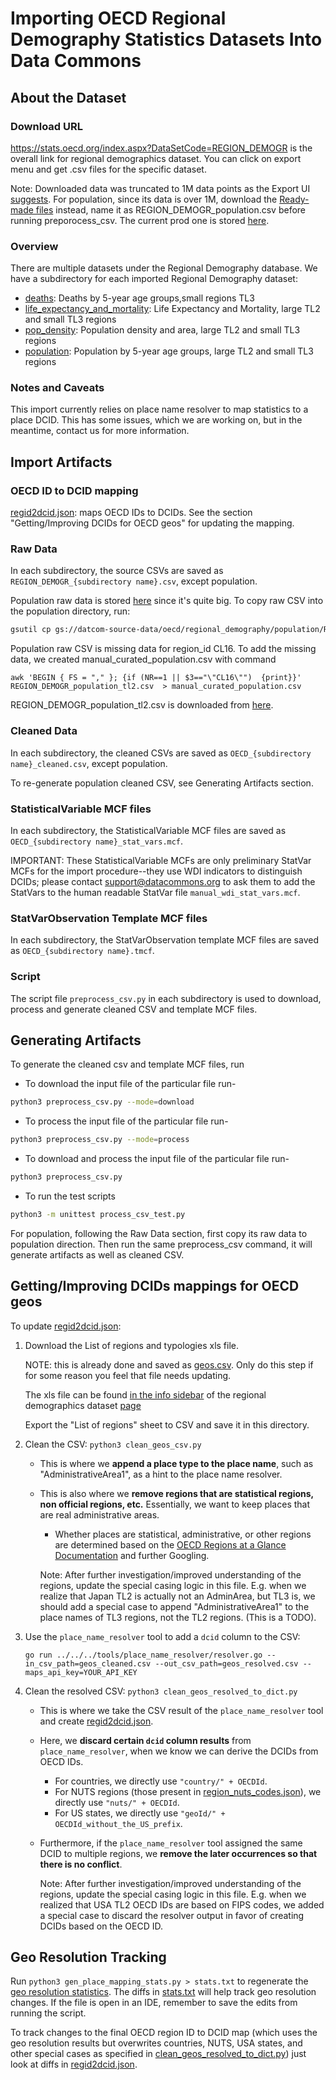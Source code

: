 # Importing OECD Regional Demography Statistics Datasets Into Data Commons

## About the Dataset

### Download URL

<https://stats.oecd.org/index.aspx?DataSetCode=REGION_DEMOGR> is the overall link for regional demographics dataset. You can click on export menu and get .csv files for the specific dataset.


Note: Downloaded data was truncated to 1M data points as the Export UI [suggests](https://user-images.githubusercontent.com/4375037/104984023-d068f900-59c2-11eb-9d0e-2d5cb4691677.png). For population, since its data is over 1M, download the [Ready-made files](https://user-images.githubusercontent.com/59888187/106089544-fa19d280-60dc-11eb-9fa9-744c4ca2c9de.png) instead, name it as REGION_DEMOGR_population.csv before running preporocess_csv. The current prod one is stored [here](https://pantheon.corp.google.com/storage/browser/_details/datcom-source-data/oecd/regional_demography/population/REGION_DEMOGR_population.csv?authuser=0&project=datcom-204919).


### Overview

There are multiple datasets under the Regional Demography database.
We have a subdirectory for each imported Regional Demography dataset:

- [deaths](deaths): Deaths by 5-year age groups,small regions TL3
- [life_expectancy_and_mortality](life_expectancy_and_mortality): Life Expectancy and Mortality, large TL2 and small TL3 regions
- [pop_density](pop_density): Population density and area, large TL2 and small TL3 regions
- [population](population): Population by 5-year age groups, large TL2 and small TL3 regions


### Notes and Caveats

This import currently relies on place name resolver to map statistics to a place DCID.
This has some issues, which we are working on, but in the meantime, contact us for more information.

## Import Artifacts

### OECD ID to DCID mapping

[regid2dcid.json](regid2dcid.json): maps OECD IDs to DCIDs. See the section "Getting/Improving DCIDs for OECD geos" for updating the mapping.

### Raw Data

In each subdirectory, the source CSVs are saved as `REGION_DEMOGR_{subdirectory name}.csv`, except population. 

Population raw data is stored [here](https://pantheon.corp.google.com/storage/browser/_details/datcom-source-data/oecd/regional_demography/population/REGION_DEMOGR_population.csv?authuser=0&project=datcom-204919) since it's quite big. 
To copy raw CSV into the population directory, run:
```bash
gsutil cp gs://datcom-source-data/oecd/regional_demography/population/REGION_DEMOGR_population.csv .
```

Population raw CSV is missing data for region_id CL16. To add the missing data, we created manual_curated_population.csv with command 

```
awk 'BEGIN { FS = "," }; {if (NR==1 || $3=="\"CL16\"")  {print}}' REGION_DEMOGR_population_tl2.csv  > manual_curated_population.csv
```
REGION_DEMOGR_population_tl2.csv is downloaded from [here](
https://user-images.githubusercontent.com/59888187/106540945-d7f5cb00-64b5-11eb-97ee-f44348546672.png).

### Cleaned Data

In each subdirectory, the cleaned CSVs are saved as `OECD_{subdirectory name}_cleaned.csv`, except population. 

To re-generate population cleaned CSV, see Generating Artifacts section.


### StatisticalVariable MCF files

In each subdirectory, the StatisticalVariable MCF files are saved as `OECD_{subdirectory name}_stat_vars.mcf`.

IMPORTANT: These StatisticalVariable MCFs are only preliminary StatVar MCFs
for the import procedure--they use WDI indicators to distinguish DCIDs;
please contact support@datacommons.org to ask them to add the StatVars to
the human readable StatVar file `manual_wdi_stat_vars.mcf`.

### StatVarObservation Template MCF files

In each subdirectory, the StatVarObservation template MCF files are saved as `OECD_{subdirectory name}.tmcf`.

### Script

The script file `preprocess_csv.py` in each subdirectory is used to download, process and generate cleaned CSV and template MCF files.

## Generating Artifacts

To generate the cleaned csv and template MCF files, run

- To download the input file of the particular file run-
```bash
python3 preprocess_csv.py --mode=download
```

- To process the input file of the particular file run-
```bash
python3 preprocess_csv.py --mode=process
```

- To download and process the input file of the particular file run-
```bash
python3 preprocess_csv.py
```

- To run the test scripts
```bash
python3 -m unittest process_csv_test.py
```

For population, following the Raw Data section, first copy its raw data to population direction. 
Then run the same preprocess_csv command, it will generate artifacts as well as cleaned CSV.

## Getting/Improving DCIDs mappings for OECD geos

To update [regid2dcid.json](regid2dcid.json):

1. Download the List of regions and typologies xls file.

   NOTE: this is already done and saved as [geos.csv](geos.csv).
   Only do this step if for some reason you feel that file needs updating.

   The xls file can be found [in the info sidebar](https://screenshot.googleplex.com/4F5bJXpM7tqc7ba) of the regional
   demographics dataset
   [page](https://stats.oecd.org/index.aspx?DataSetCode=REGION_DEMOGR)

   Export the "List of regions" sheet to CSV and save it in this directory.

1. Clean the CSV: `python3 clean_geos_csv.py`

   - This is where we **append a place type to the place name**,
     such as "AdministrativeArea1", as a hint to the place name resolver.
   - This is also where we **remove regions that are statistical
     regions, non official regions, etc.** Essentially, we want to
     keep places that are real administrative areas.

     - Whether places are statistical, administrative, or
       other regions are determined based on the
       [OECD Regions at a Glance Documentation](https://www.oecd-ilibrary.org/sites/reg_glance-2016-en/1/3/1/index.html?itemId=/content/publication/reg_glance-2016-en&_csp_=c935435269a6598b27c5166da7d1ad21&itemIGO=oecd&itemContentType=book#ID1d8692e3-637b-4fdc-9097-245b08f9948a) and further Googling.

     Note: After further investigation/improved understanding of the regions,
     update the special casing logic in this file.
     E.g. when we realize that Japan TL2 is actually not an AdminArea,
     but TL3 is, we should add a special case to append "AdministrativeArea1"
     to the place names of TL3 regions, not the TL2 regions. (This is a TODO).

1. Use the `place_name_resolver` tool to add a `dcid` column to the CSV:

   ```
   go run ../../../tools/place_name_resolver/resolver.go --in_csv_path=geos_cleaned.csv --out_csv_path=geos_resolved.csv --maps_api_key=YOUR_API_KEY
   ```

1. Clean the resolved CSV: `python3 clean_geos_resolved_to_dict.py`

   - This is where we take the CSV result of the `place_name_resolver` tool
     and create [regid2dcid.json](regid2dcid.json).
   - Here, we **discard certain `dcid` column results** from `place_name_resolver`,
     when we know we can derive the DCIDs from OECD IDs.
     - For countries, we directly use `"country/" + OECDId`.
     - For NUTS regions (those present in [region_nuts_codes.json](region_nuts_codes.json)), we directly use `"nuts/" + OECDId`.
     - For US states, we directly use `"geoId/" + OECDId_without_the_US_prefix`.
   - Furthermore, if the `place_name_resolver` tool assigned the same DCID to multiple regions,
     we **remove the later occurrences so that there is no conflict**.

     Note: After further investigation/improved understanding of the regions,
     update the special casing logic in this file.
     E.g. when we realized that USA TL2 OECD IDs are based on FIPS codes,
     we added a special case to discard the resolver output in favor of
     creating DCIDs based on the OECD ID.

## Geo Resolution Tracking

Run `python3 gen_place_mapping_stats.py > stats.txt` to regenerate the
[geo resolution statistics](stats.txt). The diffs in [stats.txt](stats.txt) will help track
geo resolution changes. If the file is open in an IDE, remember to save
the edits from running the script.

To track changes to the final OECD region ID to DCID map (which uses the geo
resolution results but overwrites countries, NUTS, USA states, and other special
cases as specified in
[clean_geos_resolved_to_dict.py](clean_geos_resolved_to_dict.py)) just look at diffs in
[regid2dcid.json](regid2dcid.json).
